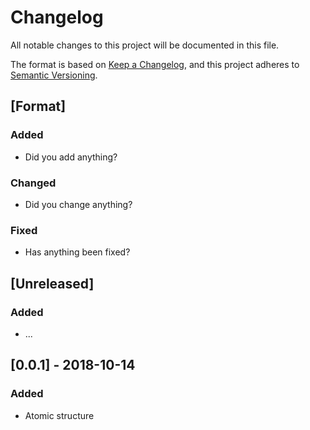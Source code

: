 # Changelog
All notable changes to this project will be documented in this file.

The format is based on [Keep a Changelog](https://keepachangelog.com/en/1.0.0/),
and this project adheres to [Semantic Versioning](https://semver.org/spec/v2.0.0.html).

## [Format]
### Added
- Did you add anything?

### Changed
- Did you change anything?

### Fixed
- Has anything been fixed?

## [Unreleased]
### Added
- ...

## [0.0.1] - 2018-10-14
### Added
- Atomic structure
